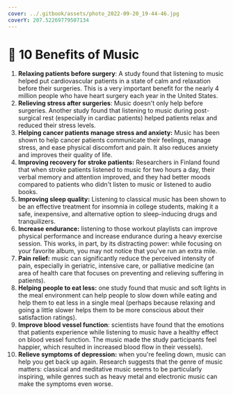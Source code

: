 ```yaml
---
cover: ../.gitbook/assets/photo_2022-09-20_19-44-46.jpg
coverY: 207.52269779507134
---
```


# 🎵 10 Benefits of Music

1. **Relaxing patients before surgery**: A study found that listening to music helped put cardiovascular patients in a state of calm and relaxation before their surgeries. This is a very important benefit for the nearly 4 million people who have heart surgery each year in the United States.
2. **Relieving stress after surgeries**: Music doesn't only help before surgeries. Another study found that listening to music during post-surgical rest (especially in cardiac patients) helped patients relax and reduced their stress levels.
3. **Helping cancer patients manage stress and anxiety:** Music has been shown to help cancer patients communicate their feelings, manage stress, and ease physical discomfort and pain. It also reduces anxiety and improves their quality of life.
4. **Improving recovery for stroke patients:** Researchers in Finland found that when stroke patients listened to music for two hours a day, their verbal memory and attention improved, and they had better moods compared to patients who didn't listen to music or listened to audio books.
5. **Improving sleep quality:** Listening to classical music has been shown to be an effective treatment for insomnia in college students, making it a safe, inexpensive, and alternative option to sleep-inducing drugs and tranquilizers.
6. **Increase endurance:** listening to those workout playlists can improve physical performance and increase endurance during a heavy exercise session. This works, in part, by its distracting power: while focusing on your favorite album, you may not notice that you've run an extra mile.
7. **Pain relief:** music can significantly reduce the perceived intensity of pain, especially in geriatric, intensive care, or palliative medicine (an area of health care that focuses on preventing and relieving suffering in patients).
8. **Helping people to eat less:** one study found that music and soft lights in the meal environment can help people to slow down while eating and help them to eat less in a single meal (perhaps because relaxing and going a little slower helps them to be more conscious about their satisfaction ratings).
9. **Improve blood vessel function**: scientists have found that the emotions that patients experience while listening to music have a healthy effect on blood vessel function. The music made the study participants feel happier, which resulted in increased blood flow in their vessels).
10. **Relieve symptoms of depression:** when you're feeling down, music can help you get back up again. Research suggests that the genre of music matters: classical and meditative music seems to be particularly inspiring, while genres such as heavy metal and electronic music can make the symptoms even worse.
